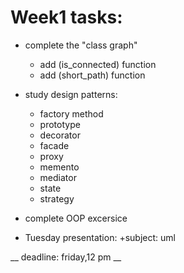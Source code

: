 
# Week1 tasks:

+ complete the "class graph"
	+ add (is_connected) function
	+ add (short_path) function


+ study design patterns:
	+ factory method
	+ prototype
	+ decorator
	+ facade
	+ proxy
	+ memento
	+ mediator
	+ state
	+ strategy
	
	
+ complete OOP excersice

+ Tuesday presentation:
	+subject: uml
	
	
__ deadline: friday,12 pm __
